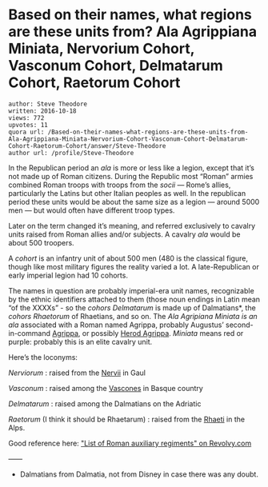 # Based on their names, what regions are these units from? Ala Agrippiana Miniata, Nervorium Cohort, Vasconum Cohort, Delmatarum Cohort, Raetorum Cohort

	author: Steve Theodore
	written: 2016-10-18
	views: 772
	upvotes: 11
	quora url: /Based-on-their-names-what-regions-are-these-units-from-Ala-Agrippiana-Miniata-Nervorium-Cohort-Vasconum-Cohort-Delmatarum-Cohort-Raetorum-Cohort/answer/Steve-Theodore
	author url: /profile/Steve-Theodore


In the Republican period an _ala_ is more or less like a legion, except that it’s not made up of Roman citizens. During the Republic most “Roman” armies combined Roman troops with troops from the _socii_  — Rome’s allies, particularly the Latins but other Italian peoples as well. In the republican period these units would be about the same size as a legion — around 5000 men — but would often have different troop types.

Later on the term changed it’s meaning, and referred exclusively to cavalry units raised from Roman allies and/or subjects. A cavalry _ala_ would be about 500 troopers.

A _cohort_  is an infantry unit of about 500 men (480 is the classical figure, though like most military figures the reality varied a lot. A late-Republican or early imperial legion had 10 cohorts.

The names in question are probably imperial-era unit names, recognizable by the ethnic identifiers attached to them (those noun endings in Latin mean “of the XXXXs” - so the _cohors Delmatarum_  is made up of Dalmatians*, the _cohors Rhaetorum_  of Rhaetians, and so on. The _Ala Agripiana Miniata is an ala_ associated with a Roman named Agrippa, probably Augustus’ second-in-command [Agrippa](https://en.wikipedia.org/wiki/Marcus_Vipsanius_Agrippa), or possibly [Herod Agrippa](https://en.wikipedia.org/wiki/Herod_Agrippa). _Miniata_ means red or purple: probably this is an elite cavalry unit.

Here’s the loconyms:

_Nerviorum_ : raised from the [Nervii](https://en.wikipedia.org/wiki/Nervii) in Gaul

_Vasconum_ : raised among the [Vascones](https://en.wikipedia.org/wiki/Vascones) in Basque country

_Delmatarum_ : raised among the Dalmatians on the Adriatic

_Raetorum_  (I think it should be Rhaetarum) : raised from the [Rhaeti](https://en.wikipedia.org/wiki/Rhaetian_people) in the Alps.

Good reference here: ["List of Roman auxiliary regiments" on Revolvy.com](http://www.revolvy.com/main/index.php?s=List%20of%20Roman%20auxiliary%20regiments&item_type=topic)

——
* Dalmatians from Dalmatia, not from Disney in case there was any doubt.

